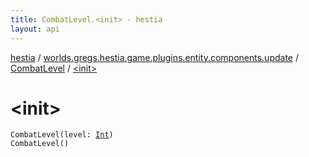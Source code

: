 ```yaml
---
title: CombatLevel.<init> - hestia
layout: api
---
```


<div class='api-docs-breadcrumbs'><a href="../../index.html">hestia</a> / <a href="../index.html">worlds.gregs.hestia.game.plugins.entity.components.update</a> / <a href="index.html">CombatLevel</a> / <a href="./-init-.html">&lt;init&gt;</a></div>

# &lt;init&gt;

<div class="signature"><code><span class="identifier">CombatLevel</span><span class="symbol">(</span><span class="parameterName" id="worlds.gregs.hestia.game.plugins.entity.components.update.CombatLevel$<init>(kotlin.Int)/level">level</span><span class="symbol">:</span>&nbsp;<a href="https://kotlinlang.org/api/latest/jvm/stdlib/kotlin/-int/index.html"><span class="identifier">Int</span></a><span class="symbol">)</span></code></div>

<div class="signature"><code><span class="identifier">CombatLevel</span><span class="symbol">(</span><span class="symbol">)</span></code></div>
